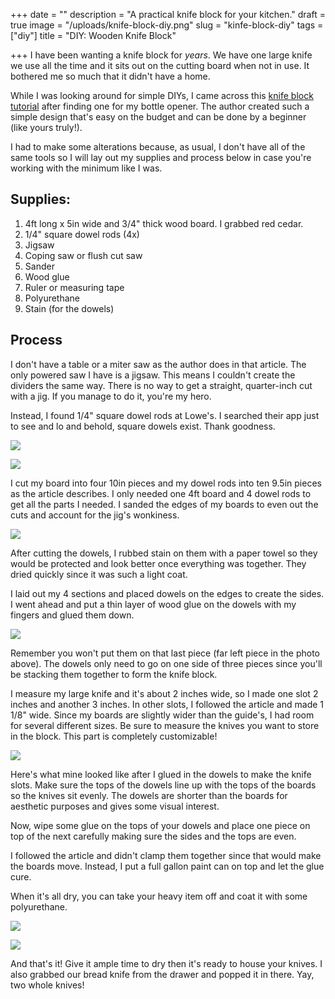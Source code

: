 +++
date = ""
description = "A practical knife block for your kitchen."
draft = true
image = "/uploads/knife-block-diy.png"
slug = "kinfe-block-diy"
tags = ["diy"]
title = "DIY: Wooden Knife Block"

+++
I have been wanting a knife block for _years_. We have one large knife we use all the time and it sits out on the cutting board when not in use. It bothered me so much that it didn't have a home.

While I was looking around for simple DIYs, I came across this [knife block tutorial](https://www.wwgoa.com/article/walnut-knife-block/) after finding one for my bottle opener. The author created such a simple design that's easy on the budget and can be done by a beginner (like yours truly!).

I had to make some alterations because, as usual, I don't have all of the same tools so I will lay out my supplies and process below in case you're working with the minimum like I was.

## Supplies:

1. 4ft long x 5in wide and 3/4" thick wood board. I grabbed red cedar.
2. 1/4" square dowel rods (4x)
3. Jigsaw
4. Coping saw or flush cut saw
5. Sander
6. Wood glue
7. Ruler or measuring tape
8. Polyurethane
9. Stain (for the dowels)

## Process

I don't have a table or a miter saw as the author does in that article. The only powered saw I have is a jigsaw. This means I couldn't create the dividers the same way. There is no way to get a straight, quarter-inch cut with a jig. If you manage to do it, you're my hero.

Instead, I found 1/4" square dowel rods at Lowe's. I searched their app just to see and lo and behold, square dowels exist. Thank goodness.

![](/uploads/knife_block.jpg)

![](/uploads/knife_block_2.jpg)

I cut my board into four 10in pieces and my dowel rods into ten 9.5in pieces as the article describes. I only needed one 4ft board and 4 dowel rods to get all the parts I needed. I sanded the edges of my boards to even out the cuts and account for the jig's wonkiness.

![](/uploads/knife_block_3.jpg)

After cutting the dowels, I rubbed stain on them with a paper towel so they would be protected and look better once everything was together. They dried quickly since it was such a light coat.

I laid out my 4 sections and placed dowels on the edges to create the sides. I went ahead and put a thin layer of wood glue on the dowels with my fingers and glued them down.

![](/uploads/knife_block_4.jpg)

Remember you won't put them on that last piece (far left piece in the photo above). The dowels only need to go on one side of three pieces since you'll be stacking them together to form the knife block.

I measure my large knife and it's about 2 inches wide, so I made one slot 2 inches and another 3 inches. In other slots, I followed the article and made 1 1/8" wide. Since my boards are slightly wider than the guide's, I had room for several different sizes. Be sure to measure the knives you want to store in the block. This part is completely customizable!

![](/uploads/knife_block_5.jpg)

Here's what mine looked like after I glued in the dowels to make the knife slots. Make sure the tops of the dowels line up with the tops of the boards so the knives sit evenly. The dowels are shorter than the boards for aesthetic purposes and gives some visual interest.

Now, wipe some glue on the tops of your dowels and place one piece on top of the next carefully making sure the sides and the tops are even.

I followed the article and didn't clamp them together since that would make the boards move. Instead, I put a full gallon paint can on top and let the glue cure.

When it's all dry, you can take your heavy item off and coat it with some polyurethane.

![](/uploads/knife_block_6.jpg)

![](/uploads/knife_block_7.jpg)

And that's it! Give it ample time to dry then it's ready to house your knives. I also grabbed our bread knife from the drawer and popped it in there. Yay, two whole knives!